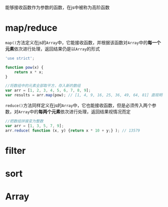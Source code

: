 能够接收函数作为参数的函数，在js中被称为高阶函数

# map/reduce
`map()`方法定义在js的`Array`中，它能接收函数，并根据该函数对`Array`中的**每一个元素**依次进行处理，返回结果仍是以`Array`的形式
```javascript
'use strict';

function pow(x) {
    return x * x;
}

//将数组中的元素全部取平方，存入新的数组
var arr = [1, 2, 3, 4, 5, 6, 7, 8, 9];
var results = arr.map(pow); // [1, 4, 9, 16, 25, 36, 49, 64, 81] 直观明了

```

`reduce()`方法同样定义在js的`Array`中，它也能接收函数，但是必须传入两个参数，对`Array`中的**每两个元素**依次进行处理，返回结果视情况而定
```javascript
//把数组拼接变为整数
var arr = [1, 3, 5, 7, 9];
arr.reduce( function (x, y) {return x * 10 + y;} ); // 13579

```
# filter


# sort


# Array
